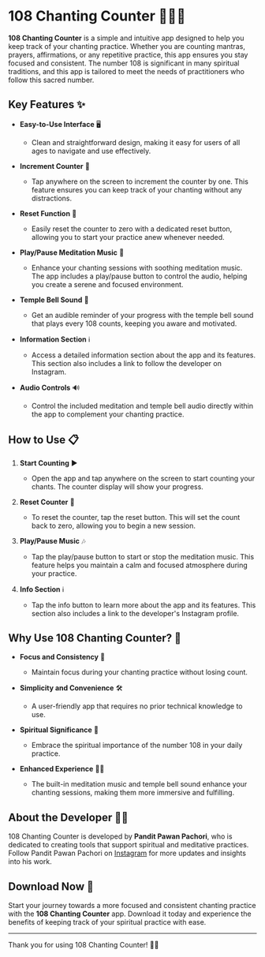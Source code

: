 # 108 Chanting Counter 📿🧘‍♂️

**108 Chanting Counter** is a simple and intuitive app designed to help you keep track of your chanting practice. Whether you are counting mantras, prayers, affirmations, or any repetitive practice, this app ensures you stay focused and consistent. The number 108 is significant in many spiritual traditions, and this app is tailored to meet the needs of practitioners who follow this sacred number.

## Key Features ✨

- **Easy-to-Use Interface** 🖥️
  - Clean and straightforward design, making it easy for users of all ages to navigate and use effectively.

- **Increment Counter** 🔢
  - Tap anywhere on the screen to increment the counter by one. This feature ensures you can keep track of your chanting without any distractions.

- **Reset Function** 🔄
  - Easily reset the counter to zero with a dedicated reset button, allowing you to start your practice anew whenever needed.

- **Play/Pause Meditation Music** 🎵
  - Enhance your chanting sessions with soothing meditation music. The app includes a play/pause button to control the audio, helping you create a serene and focused environment.

- **Temple Bell Sound** 🔔
  - Get an audible reminder of your progress with the temple bell sound that plays every 108 counts, keeping you aware and motivated.

- **Information Section** ℹ️
  - Access a detailed information section about the app and its features. This section also includes a link to follow the developer on Instagram.

- **Audio Controls** 🔊
  - Control the included meditation and temple bell audio directly within the app to complement your chanting practice.

## How to Use 📋

1. **Start Counting** ▶️
   - Open the app and tap anywhere on the screen to start counting your chants. The counter display will show your progress.

2. **Reset Counter** 🔄
   - To reset the counter, tap the reset button. This will set the count back to zero, allowing you to begin a new session.

3. **Play/Pause Music** 🎶
   - Tap the play/pause button to start or stop the meditation music. This feature helps you maintain a calm and focused atmosphere during your practice.

4. **Info Section** ℹ️
   - Tap the info button to learn more about the app and its features. This section also includes a link to the developer's Instagram profile.

## Why Use 108 Chanting Counter? 🌟

- **Focus and Consistency** 🎯
  - Maintain focus during your chanting practice without losing count.

- **Simplicity and Convenience** 🛠️
  - A user-friendly app that requires no prior technical knowledge to use.

- **Spiritual Significance** 🙏
  - Embrace the spiritual importance of the number 108 in your daily practice.

- **Enhanced Experience** 🧘‍♀️
  - The built-in meditation music and temple bell sound enhance your chanting sessions, making them more immersive and fulfilling.

## About the Developer 👨‍💻

108 Chanting Counter is developed by **Pandit Pawan Pachori**, who is dedicated to creating tools that support spiritual and meditative practices. Follow Pandit Pawan Pachori on [Instagram](https://www.instagram.com/airsoftpawan) for more updates and insights into his work.

## Download Now 📲

Start your journey towards a more focused and consistent chanting practice with the **108 Chanting Counter** app. Download it today and experience the benefits of keeping track of your spiritual practice with ease.

---

Thank you for using 108 Chanting Counter! 🙏✨
